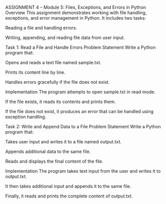 ASSIGNMENT 4 – Module 5: Files, Exceptions, and Errors in Python
Overview
This assignment demonstrates working with file handling, exceptions, and error management in Python. It includes two tasks:

Reading a file and handling errors.

Writing, appending, and reading file data from user input.

Task 1: Read a File and Handle Errors
Problem Statement
Write a Python program that:

Opens and reads a text file named sample.txt.

Prints its content line by line.

Handles errors gracefully if the file does not exist.

Implementation
The program attempts to open sample.txt in read mode.

If the file exists, it reads its contents and prints them.

If the file does not exist, it produces an error that can be handled using exception handling.

Task 2: Write and Append Data to a File
Problem Statement
Write a Python program that:

Takes user input and writes it to a file named output.txt.

Appends additional data to the same file.

Reads and displays the final content of the file.

Implementation
The program takes text input from the user and writes it to output.txt.

It then takes additional input and appends it to the same file.

Finally, it reads and prints the complete content of output.txt.
